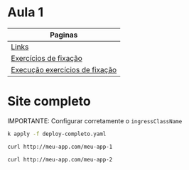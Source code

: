 # Aula 1

| Paginas                                                         |
| --------------------------------------------------------------- |
| [Links](./links_aula.md)                                        |
| [Exercícios de fixação](./exercicios.MD)                        |
| [Execução exercícios de fixação](./execucao_exercicios_aula.md) |


# Site completo 

IMPORTANTE: Configurar corretamente o `ingressClassName`

```BASH
k apply -f deploy-completo.yaml

curl http://meu-app.com/meu-app-1

curl http://meu-app.com/meu-app-2
```
